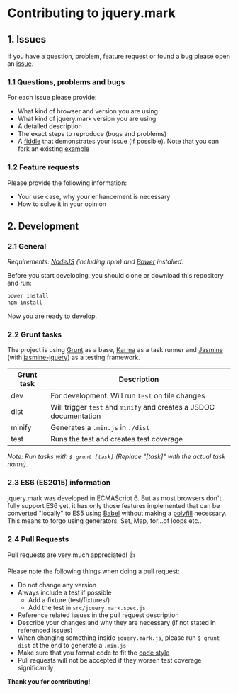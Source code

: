 # Contributing to jquery.mark

## 1. Issues

If you have a question, problem, feature request or found a bug please open an
[issue][issue].

### 1.1 Questions, problems and bugs

For each issue please provide:
- What kind of browser and version you are using
- What kind of jquery.mark version you are using
- A detailed description
- The exact steps to reproduce (bugs and problems)
- A [fiddle][jsfiddle] that demonstrates your issue (if possible). Note that you can
  fork an existing [example][fiddle-examples]

### 1.2 Feature requests

Please provide the following information:
- Your use case, why your enhancement is necessary
- How to solve it in your opinion

## 2. Development

### 2.1 General

_Requirements: [NodeJS][nodejs] (including npm) and [Bower][bower] installed._

Before you start developing, you should clone or download this repository and run:

```bash
bower install
npm install
```

Now you are ready to develop.

### 2.2 Grunt tasks

The project is using [Grunt][grunt] as a base, [Karma][karma] as a task runner
and [Jasmine][jasmine] (with [jasmine-jquery][jasmine-jquery]) as a testing
framework.

| Grunt task | Description                                                        |
|------------|--------------------------------------------------------------------|
| dev        | For development. Will run `test` on file changes                   |
| dist       | Will trigger `test` and `minify` and creates a JSDOC documentation |
| minify     | Generates a `.min.js` in `./dist`                                  |
| test       | Runs the test and creates test coverage                            |

_Note: Run tasks with `$ grunt [task]` (Replace "[task]" with the actual task name)._

### 2.3 ES6 (ES2015) information

jquery.mark was developed in ECMAScript 6. But as most browsers don't fully
support ES6 yet, it has only those features implemented that can be converted
"locally" to ES5 using [Babel][babel] without making a
[polyfill][babel-polyfill] necessary. This means to forgo using generators,
Set, Map, for...of loops etc..  

### 2.4 Pull Requests

Pull requests are very much appreciated! :thumbsup:

Please note the following things when doing a pull request:
- Do not change any version
- Always include a test if possible
  - Add a fixture (test/fixtures/)
  - Add the test in `src/jquery.mark.spec.js`
- Reference related issues in the pull request description
- Describe your changes and why they are necessary
  (if not stated in referenced issues)
- When changing something inside `jquery.mark.js`, please
  run `$ grunt dist` at the end to generate a `.min.js`
- Make sure that you format code to fit the [code style][code-style]
- Pull requests will not be accepted if they worsen test coverage significantly


__Thank you for contributing!__


[issue]: https://github.com/julmot/jquery.mark/issues/new
[jsfiddle]: https://jsfiddle.net
[fiddle-examples]: https://github.com/julmot/jquery.mark#4-usage-examples
[nodejs]: https://nodejs.org/en/
[bower]: http://bower.io/
[grunt]: http://gruntjs.com/
[karma]: http://karma-runner.github.io/latest/index.html
[jasmine]: http://jasmine.github.io/
[jasmine-jquery]: https://github.com/velesin/jasmine-jquery
[babel-polyfill]: https://babeljs.io/docs/usage/polyfill/
[babel]: https://babeljs.io/
[code-style]: https://github.com/julmot/jquery.mark/blob/master/.jsbeautifyrc
